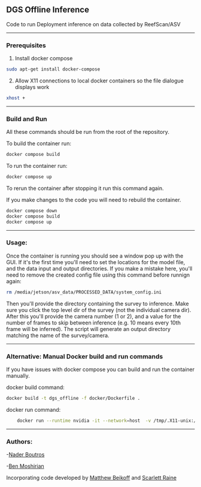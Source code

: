 ## DGS Offline Inference
Code to run Deployment inference on data collected by ReefScan/ASV

---

### Prerequisites

1. Install docker compose
```bash
sudo apt-get install docker-compose
```
2. Allow X11 connections to local docker containers so the file dialogue displays work
```bash
xhost +
```
---

### Build and Run
All these commands should be run from the root of the repository.

To build the container run:
```bash
docker compose build
```
To run the container run:
```bash
docker compose up
```

To rerun the container after stopping it run this command again.

If you make changes to the code you will need to rebuild the container.
```bash
docker compose down
docker compose build
docker compose up
```

---
### Usage:

Once the container is running you should see a window pop up with the GUI.
If it's the first time you'll need to set the locations for the model file, and the data input and output directories.
If you make a mistake here, you'll need to remove the created config file using this command before runnign again:
```bash
rm /media/jetson/asv_data/PROCESSED_DATA/system_config.ini
````

Then you'll provide the directory containing the survey to inference. Make sure you click the top level dir of the 
survey (not the individual camera dir). After this you'll provide the camera number (1 or 2), and a value for the 
number of frames to skip between inference (e.g. 10 means every 10th frame will be inferred).
The script will generate an output directory matching the name of the survey/camera.  

---

### Alternative: Manual Docker build and run commands
If you have issues with docker compose you can build and run the container manually.

docker build command:
```bash
docker build -t dgs_offline -f docker/Dockerfile .
```

docker run command:
```bash
    docker run --runtime nvidia -it --network=host  -v /tmp/.X11-unix:/tmp/.X11-unix -e DISPLAY=$DISPLAY dgs_offline
```


---
### Authors:
-[Nader Boutros](https://github.com/nbou)

-[Ben Moshirian](https://github/bmoshirian)

Incorporating code developed by [Matthew Beikoff](https://github.com/mbeikoff) and 
[Scarlett Raine](https://github.com/sgraine)